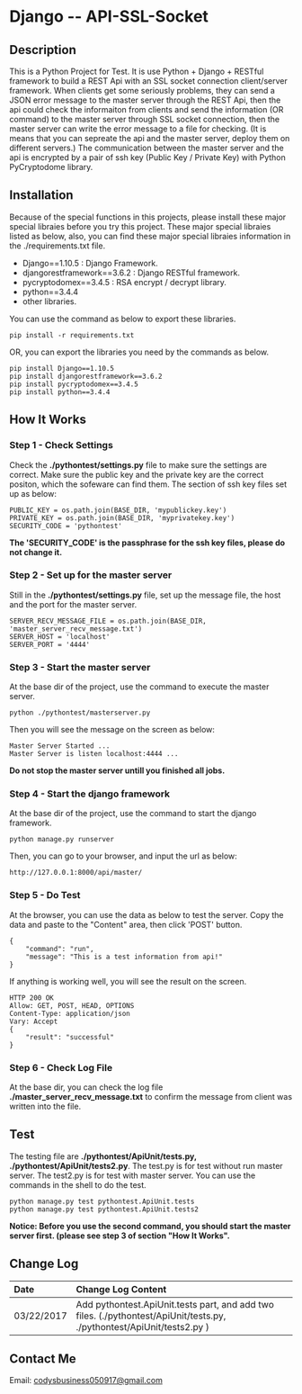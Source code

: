 Django -- API-SSL-Socket
===================================
Description
---------------------------------
This is a Python Project for Test. It is use Python + Django + RESTful framework to build a REST Api with an SSL socket connection client/server framework. When clients get some seriously problems, they can send a JSON error message to the master server through the REST Api, then the api could check the informaiton from clients and send the information (OR command) to the master server through SSL socket connection, then the master server can write the error message to a file for checking. (It is means that you can sepreate the api and the master server, deploy them on different servers.) The communication between the master server and the api is encrypted by a pair of ssh key (Public Key / Private Key) with Python PyCryptodome library. 
  
  
Installation
-----------------------------------
  Because of the special functions in this projects, please install these major special libraies before you try this project. These major special libraies listed as below, also, you can find these major special libraies information in the ./requirements.txt file.
  * Django==1.10.5 : Django Framework.
  * djangorestframework==3.6.2 :  Django RESTful framework.
  * pycryptodomex==3.4.5 : RSA encrypt / decrypt library. 
  * python==3.4.4
  * other libraries.
  
  You can use the command as below to export these libraries.

    pip install -r requirements.txt
  
  OR, you can export the libraries you need by the commands as below.

    pip install Django==1.10.5
    pip install djangorestframework==3.6.2
    pip install pycryptodomex==3.4.5
    pip install python==3.4.4
  	
  	
How It Works
------------------------------------

### Step 1 - Check Settings
  Check the **./pythontest/settings.py** file to make sure the settings are correct. Make sure the public key and the private key are the correct positon, which the sofeware can find them. The section of ssh key files set up as below:

    PUBLIC_KEY = os.path.join(BASE_DIR, 'mypublickey.key')
    PRIVATE_KEY = os.path.join(BASE_DIR, 'myprivatekey.key')
    SECURITY_CODE = 'pythontest'

  **The 'SECURITY_CODE' is the passphrase for the ssh key files, please do not change it.**
	
### Step 2 - Set up for the master server
  Still in the **./pythontest/settings.py** file, set up the message file, the host and the port for the master server.

    SERVER_RECV_MESSAGE_FILE = os.path.join(BASE_DIR, 'master_server_recv_message.txt')
    SERVER_HOST = 'localhost'
    SERVER_PORT = '4444'
	
### Step 3 - Start the master server
  At the base dir of the project, use the command to execute the master server.

    python ./pythontest/masterserver.py

  Then you will see the message on the screen as below:

    Master Server Started ... 
    Master Server is listen localhost:4444 ...

  **Do not stop the master server untill you finished all jobs.**
	
### Step 4 - Start the django framework
  At the base dir of the project, use the command to start the django framework.

    python manage.py runserver

  Then, you can go to your browser, and input the url as below:

    http://127.0.0.1:8000/api/master/
	
### Step 5 - Do Test
  At the browser, you can use the data as below to test the server. Copy the data and paste to the "Content" area, then click 'POST' button.

    {
        "command": "run",
        "message": "This is a test information from api!"
    }

  If anything is working well, you will see the result on the screen.

    HTTP 200 OK
    Allow: GET, POST, HEAD, OPTIONS
    Content-Type: application/json
    Vary: Accept
    {
        "result": "successful"
    }

### Step 6 - Check Log File
  At the base dir, you can check the log file **./master_server_recv_message.txt** to confirm the message from client was written into the file.

Test
----------
  The testing file are **./pythontest/ApiUnit/tests.py, ./pythontest/ApiUnit/tests2.py**. The test.py is for test without run master server. The test2.py is for test with master server.
  You can use the commands in the shell to do the test.

    python manage.py test pythontest.ApiUnit.tests
    python manage.py test pythontest.ApiUnit.tests2

  **Notice: Before you use the second command, you should start the master server first. (please see step 3 of section "How It Works".**


Change Log
---------------
  |  Date      |  Change Log Content    |
  |:-----------|:-----------------------|
  | 03/22/2017 |  Add pythontest.ApiUnit.tests part, and add two files. (./pythontest/ApiUnit/tests.py, ./pythontest/ApiUnit/tests2.py ) |


Contact Me
------------------------------------------------
  Email: codysbusiness050917@gmail.com
	
